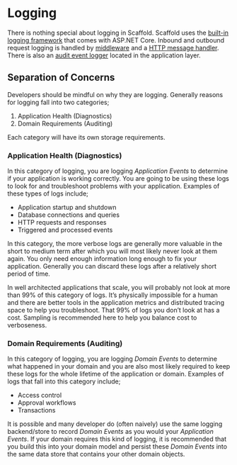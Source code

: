 # Logging

There is nothing special about logging in Scaffold. Scaffold uses the [built-in logging framework](https://docs.microsoft.com/aspnet/core/fundamentals/logging) that comes with ASP.NET Core. Inbound and outbound request logging is handled by [middleware](../Sources/Scaffold.WebApi/Middleware/RequestLoggingMiddleware.cs) and a [HTTP message handler](../Sources/Scaffold.WebApi/HttpMessageHandlers/RequestLoggingHttpMessageHandler.cs). There is also an [audit event logger](../Sources/Scaffold.Application/Components/Audit/AuditLogger.cs) located in the application layer.

## Separation of Concerns

Developers should be mindful on why they are logging. Generally reasons for logging fall into two categories;

1. Application Health (Diagnostics)
2. Domain Requirements (Auditing)

Each category will have its own storage requirements.

### Application Health (Diagnostics)

In this category of logging, you are logging _Application Events_ to determine if your application is working correctly. You are going to be using these logs to look for and troubleshoot problems with your application. Examples of these types of logs include;

- Application startup and shutdown
- Database connections and queries
- HTTP requests and responses
- Triggered and processed events

In this category, the more verbose logs are generally more valuable in the short to medium term after which you will most likely never look at them again. You only need enough information long enough to fix your application. Generally you can discard these logs after a relatively short period of time.

In well architected applications that scale, you will probably not look at more than 99% of this category of logs. It’s physically impossible for a human and there are better tools in the application metrics and distributed tracing space to help you troubleshoot. That 99% of logs you don’t look at has a cost. Sampling is recommended here to help you balance cost to verboseness.

### Domain Requirements (Auditing)

In this category of logging, you are logging _Domain Events_ to determine what happened in your domain and you are also most likely required to keep these logs for the whole lifetime of the application or domain. Examples of logs that fall into this category include;

- Access control
- Approval workflows
- Transactions

It is possible and many developer do (often naively) use the same logging backend/store to record _Domain Events_ as you would your _Application Events_. If your domain requires this kind of logging, it is recommended that you build this into your domain model and persist these _Domain Events_ into the same data store that contains your other domain objects.

